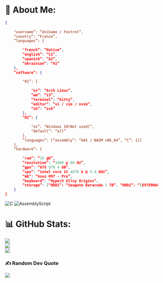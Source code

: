# 💫 About Me:
```json
{
    
    "username”: “Unikamo / Foxtrot”,
    “country”: “France”,
    “languages”: {
        
        "french”: “Native”,
        “english”: “C1”,
        “spanish”: “A2”,
        “ukrainian”: “A1”
    },
    “software”: {
        
        "01”: {
            
            "os”: “Arch Linux”,
            “wm”: “i3”,
            “terminal”: “kitty”,
            “editor”: “vi / vim / nvim”,
            “sh”: “zsh”
        },
        “02”: {
            
            "os”: “Windows 10(Not used)”,
            “default”: “all”
        },
        “languages”: [“assembly”: “GAS / NASM x86_64”, “C”: {}]
    },
    “hardware”: {
        
        "ram”: “16 gb”,
        “resolution”: “1080 p 60 Hz”,
        “gpu”: “GTX 970 4 GB”,
        “cpu”: “intel core i5 4670 k @ 3.4 GHz”,
        “mb”: “Asus H97 - Pro”,
        “keyboard”: “HyperX Alloy Origins”,
        “storage”: [“HDD1”: “Seagate Baracuda 1 TB”, “HDD2”: “[EXTERNAL] Intenso 500 GB”, “SSD1”: “ID / K”]
    }
}
```

![C](https://img.shields.io/badge/c-%2300599C.svg?style=for-the-badge&logo=c&logoColor=white) ![AssemblyScript](https://img.shields.io/badge/assembly%20script-%23000000.svg?style=for-the-badge&logo=assemblyscript&logoColor=white)

# 📊 GitHub Stats:
![](https://github-readme-stats.vercel.app/api?username=Unikamo&theme=nord&hide_border=false&include_all_commits=true&count_private=false)<br/>
![](https://github-readme-streak-stats.herokuapp.com/?user=Unikamo&theme=nord&hide_border=false)<br/>
![](https://github-readme-stats.vercel.app/api/top-langs/?username=Unikamo&theme=nord&hide_border=false&include_all_commits=true&count_private=false&layout=compact)

### ✍️ Random Dev Quote
![](https://quotes-github-readme.vercel.app/api?type=horizontal&theme=tokyonight)
